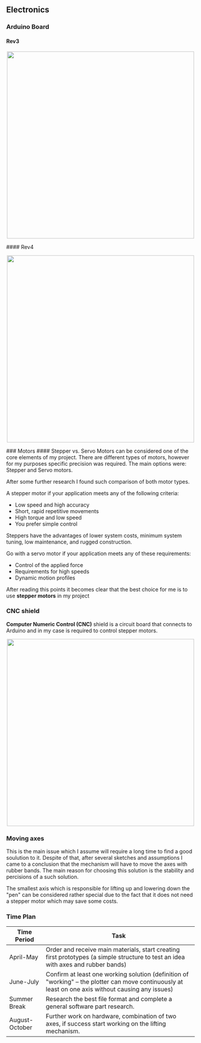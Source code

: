 ## Electronics

### Arduino Board 
#### Rev3
<p align="center">
<img src="https://i.imgur.com/cXYPimo.png" width="500">
</p>
#### Rev4
<p align="center">
<img src="https://i.imgur.com/BRROWqP.png" width="500">
</p>
### Motors
#### Stepper vs. Servo
Motors can be considered one of the core elements of my project.
There are different types of motors, however for my purposes specific precision was required. The main options were: Stepper and Servo motors.

After some further research I found such comparison of both motor types.

A stepper motor if your application meets any of the following criteria:

- Low speed and high accuracy
- Short, rapid repetitive movements
- High torque and low speed
- You prefer simple control

Steppers have the advantages of lower system costs, minimum system tuning, low maintenance, and rugged construction.

Go with a servo motor if your application meets any of these requirements:

- Control of the applied force
- Requirements for high speeds
- Dynamic motion profiles

After reading this points it becomes clear that the best choice for me is to use **stepper motors** in my project

### CNC shield
**Computer Numeric Control (CNC)** shield is a circuit board that connects to Arduino and in my case is required to control stepper motors.

<p align="center">
<img src="https://i.imgur.com/QzwmnPU.png" width="500">
</p>

### Moving axes

This is the main issue which I assume will require a long time to find a good soulution to it. Despite of that, after several sketches and assumptions I came to a conclusion that the mechanism will have to move the axes with rubber bands. The main reason for choosing this solution is the stability and percisions of a such solution. 

The smallest axis which is responsible for lifting up and lowering down the "pen" can be considered rather special due to the fact that it does not need a stepper motor which may save some costs. 

### Time Plan


| Time Period | Task |
| ---- | ---- |
| April-May     | Order and receive main materials, start creating first prototypes (a simple structure to test an idea with axes and rubber bands)|
|  June-July    | Confirm at least one working solution (definition of "working" – the plotter can move continuously at least on one axis without causing any issues)|
| Summer Break | Research the best file format and complete a general software part research.
| August-October | Further work on hardware, combination of two axes, if success start working on the lifting mechanism. |
